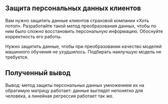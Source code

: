 ## Защита персональных данных клиентов
Вам нужно защитить данные клиентов страховой компании «Хоть потоп». Разработайте такой метод преобразования данных, чтобы по ним было сложно восстановить персональную информацию. Обоснуйте корректность его работы.

Нужно защитить данные, чтобы при преобразовании качество моделей машинного обучения не ухудшилось. Подбирать наилучшую модель не требуется.

## Полученный вывод
Вывод: метод защиты персональных данных умножением их на обратимую матрицу работает: данные выглядят непонятно для человека, а линейная регрессия работает так же.

